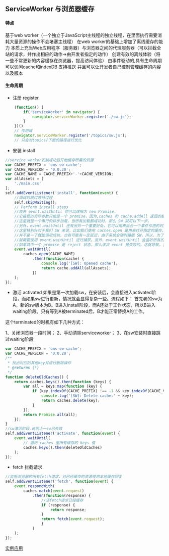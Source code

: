 ## ServiceWorker 与浏览器缓存

#### 特点
基于web worker（一个独立于JavaScript主线程的独立线程，在里面执行需要消耗大量资源的操作不会堵塞主线程）
在web worker的基础上增加了离线缓存的能力
本质上充当Web应用程序（服务器）与浏览器之间的代理服务器（可以拦截全站的请求，并作出相应的动作->由开发者指定的动作）
创建有效的离线体验（将一些不常更新的内容缓存在浏览器，提高访问体验）
由事件驱动的,具有生命周期
可以访问cache和indexDB
支持推送
并且可以让开发者自己控制管理缓存的内容以及版本

#### 生命周期
- 注册 register
```js
    (function() {
        if('serviceWorker' in navigator) {
            navigator.serviceWorker.register('./sw.js');
        }
    })()
    // 作用域
    navigator.serviceWorker.register('/topics/sw.js');
    // 只会对topics/下面的路径进行优化
```
- 安装 install
```js
//service worker安装成功后开始缓存所需的资源
var CACHE_PREFIX = 'cms-sw-cache';
var CACHE_VERSION = '0.0.20';
var CACHE_NAME = CACHE_PREFIX+'-'+CACHE_VERSION;
var allAssets = [
    './main.css'
];
self.addEventListener('install', function(event) {
    //调试时跳过等待过程
    self.skipWaiting();
    // Perform install steps
    //首先 event.waitUntil 你可以理解为 new Promise，
    //它接受的实际参数只能是一个 promise，因为,caches 和 cache.addAll 返回的都是 Promise，
    //这里就是一个串行的异步加载，当所有加载都成功时，那么 SW 就可以下一步。
    //另外，event.waitUntil 还有另外一个重要好处，它可以用来延长一个事件作用的时间，
    //这里特别针对于我们 SW 来说，比如我们使用 caches.open 是用来打开指定的缓存，但开启的时候，
    //并不是一下就能调用成功，也有可能有一定延迟，由于系统会随时睡眠 SW，所以，为了防止执行中断，
    //就需要使用 event.waitUntil 进行捕获。另外，event.waitUntil 会监听所有的异步 promise
    //如果其中一个 promise 是 reject 状态，那么该次 event 是失败的。这就导致，我们的 SW 开启失败。
    event.waitUntil(
        caches.open(CACHE_NAME)
            .then(function(cache) {
                console.log('[SW]: Opened cache');
                return cache.addAll(allAssets);
            })
    );
});
```

- 激活 activated
如果是第一次加载sw，在安装后，会直接进入activated阶段，而如果sw进行更新，情况就会显得复杂一些。流程如下：
首先老的sw为A，新的sw版本为B。B进入install阶段，而A还处于工作状态，所以B进入waiting阶段。只有等到A被terminated后，B才能正常替换A的工作。

这个terminated的时机有如下几种方式：
>
1、关闭浏览器一段时间；
2、手动清除serviceworker；
3、在sw安装时直接跳过waiting阶段
>
```js
var CACHE_PREFIX = 'cms-sw-cache';
var CACHE_VERSION = '0.0.20';
/**
 * 找出对应的其他key并进行删除操作
 * @returns {*}
 */
function deleteOldCaches() {
    return caches.keys().then(function (keys) {
        var all = keys.map(function (key) {
            if (key.indexOf(CACHE_PREFIX) !== -1 && key.indexOf(CACHE_VERSION) === -1){
                console.log('[SW]: Delete cache:' + key);
                return caches.delete(key);
            }
        });
        return Promise.all(all);
    });
}
//sw激活阶段,说明上一sw已失效
self.addEventListener('activate', function(event) {
    event.waitUntil(
        // 遍历 caches 里所有缓存的 keys 值
        caches.keys().then(deleteOldCaches)
    );
});
```
- fetch 拦截请求
```js
//监听浏览器的所有fetch请求，对已经缓存的资源使用本地缓存回复
self.addEventListener('fetch', function(event) {
    event.respondWith(
        caches.match(event.request)
            .then(function(response) {
                //该fetch请求已经缓存
                if (response) {
                    return response;
                }
                return fetch(event.request);
                }
            )
    );
});
```
[实例应用](./code/ServiceWorker-nerEasy.js)